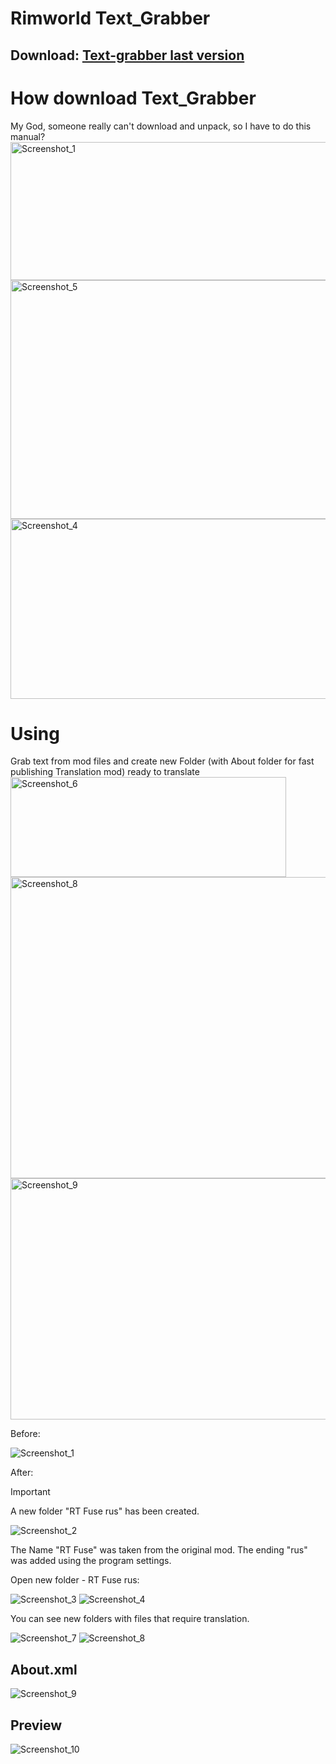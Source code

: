 # Rimworld Text_Grabber

## Download: [Text-grabber last version](https://github.com/kamikadza13/Text-grabber/releases/latest/download/Text_Grabber.zip)

# How download Text_Grabber 
My God, someone really can't download and unpack, so I have to do this manual?
<img width="928" height="221" alt="Screenshot_1" src="https://github.com/user-attachments/assets/b780bced-a2a6-40ee-a9bb-aa93c724200b" />
<img width="845" height="382" alt="Screenshot_5" src="https://github.com/user-attachments/assets/af6e2610-c526-4f70-9efd-64a663d9cda1" />
<img width="886" height="288" alt="Screenshot_4" src="https://github.com/user-attachments/assets/8ef6df30-a2af-4986-9c69-41a7217eb163" />




# Using
Grab text from mod files and create new Folder (with About folder for fast publishing Translation mod) ready to translate
<img width="441" height="160" alt="Screenshot_6" src="https://github.com/user-attachments/assets/355d2e95-2cae-4acc-af55-a5c06972d5f9" />
<img width="1130" height="482" alt="Screenshot_8" src="https://github.com/user-attachments/assets/325f8dec-e67b-48ab-930e-5a5dcba9baba" />
<img width="751" height="386" alt="Screenshot_9" src="https://github.com/user-attachments/assets/8b2cc94b-f6c7-47c7-8a19-bb465b041f80" />




Before:

![Screenshot_1](https://github.com/kamikadza13/Text-grabber/assets/57400507/42634cfc-448c-497e-b6ae-54d67135ccb7)

After:  
> [!IMPORTANT]
> A new folder "RT Fuse rus" has been created.

![Screenshot_2](https://github.com/kamikadza13/Text-grabber/assets/57400507/fdaf16e7-eac0-4267-8e38-932a51ae814c)

The Name "RT Fuse" was taken from the original mod.
The ending "rus" was added using the program settings.

Open new folder - RT Fuse rus:

![Screenshot_3](https://github.com/kamikadza13/Text-grabber/assets/57400507/d70be6c2-e904-4d29-9015-5a0a98d63b2c)
![Screenshot_4](https://github.com/kamikadza13/Text-grabber/assets/57400507/c211fe56-f2bc-427b-87e6-3c4c0ed2a456)

You can see new folders with files that require translation.

![Screenshot_7](https://github.com/kamikadza13/Text-grabber/assets/57400507/1f09399d-9bfa-433f-8a40-9cd87f5e45ba)
![Screenshot_8](https://github.com/kamikadza13/Text-grabber/assets/57400507/f29043a1-d69f-4d73-add9-31ee3ebf857a)

## About.xml

![Screenshot_9](https://github.com/kamikadza13/Text-grabber/assets/57400507/12b90ad2-1f65-457e-9182-82db543f568f)

## Preview

![Screenshot_10](https://github.com/kamikadza13/Text-grabber/assets/57400507/7623b896-a867-43d4-9045-eb7b29d0849f)
